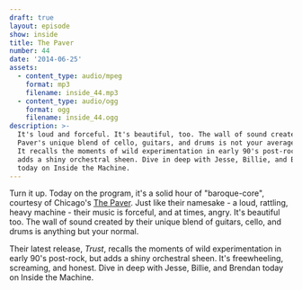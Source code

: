 ```yaml
---
draft: true
layout: episode
show: inside
title: The Paver
number: 44
date: '2014-06-25'
assets:
  - content_type: audio/mpeg
    format: mp3
    filename: inside_44.mp3
  - content_type: audio/ogg
    format: ogg
    filename: inside_44.ogg
description: >-
  It's loud and forceful. It's beautiful, too. The wall of sound created by The
  Paver's unique blend of cello, guitars, and drums is not your average listen.
  It recalls the moments of wild experimentation in early 90's post-rock but
  adds a shiny orchestral sheen. Dive in deep with Jesse, Billie, and Brendan
  today on Inside the Machine.
---
```

Turn it up. Today on the program, it's a solid hour of "baroque-core", courtesy of Chicago's [The Paver](http://thepaver.com). Just like their namesake - a loud, rattling, heavy machine - their music is forceful, and at times, angry. It's beautiful too. The wall of sound created by their unique blend of guitars, cello, and drums is anything but your normal.

Their latest release, *Trust*, recalls the moments of wild experimentation in early 90's post-rock, but adds a shiny orchestral sheen. It's freewheeling, screaming, and honest. Dive in deep with Jesse, Billie, and Brendan today on Inside the Machine.